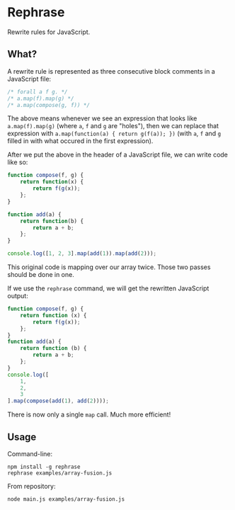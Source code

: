 # Rephrase

Rewrite rules for JavaScript.

## What?

A rewrite rule is represented as three consecutive block comments
in a JavaScript file:

```javascript
/* forall a f g. */
/* a.map(f).map(g) */
/* a.map(compose(g, f)) */
```

The above means whenever we see an expression that looks like
`a.map(f).map(g)` (where `a`, `f` and `g` are "holes"), then we can
replace that expression with `a.map(function(a) { return g(f(a)); })`
(with `a`, `f` and `g` filled in with what occured in the first
expression).

After we put the above in the header of a JavaScript file, we can
write code like so:

```javascript
function compose(f, g) {
    return function(x) {
        return f(g(x));
    };
}

function add(a) {
    return function(b) {
        return a + b;
    };
}

console.log([1, 2, 3].map(add(1)).map(add(2)));
```

This original code is mapping over our array twice. Those two passes
should be done in one.

If we use the `rephrase` command, we will get the rewritten JavaScript
output:

```javascript
function compose(f, g) {
    return function (x) {
        return f(g(x));
    };
}
function add(a) {
    return function (b) {
        return a + b;
    };
}
console.log([
    1,
    2,
    3
].map(compose(add(1), add(2))));
```

There is now only a single `map` call. Much more efficient!

## Usage

Command-line:

    npm install -g rephrase
    rephrase examples/array-fusion.js

From repository:

    node main.js examples/array-fusion.js

